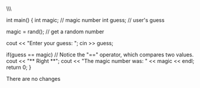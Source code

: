 
\\\\\\

int main()
{
  int magic;  // magic number
  int guess;  // user's guess

  magic = rand(); // get a random number
  
  cout << "Enter your guess: ";
  cin >> guess;

  if(guess == magic) 
	  // Notice the "==" operator, which compares two values.   
	  cout << "** Right **";
  cout << "The magic number was: " << magic << endl;
  return 0;
}

There are no changes